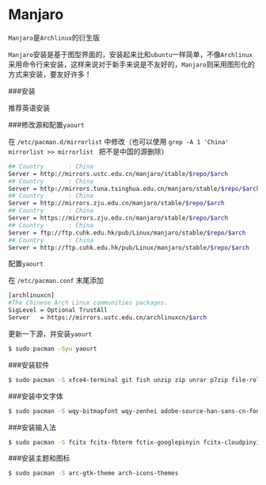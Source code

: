# Manjaro 

`Manjaro`是`Archlinux`的衍生版 

`Manjaro`安装是基于图型界面的，安装起来比和`ubuntu`一样简单，不像`Archlinux`采用命令行来安装，这样来说对于新手来说是不友好的，`Manjaro`则采用图形化的方式来安装，要友好许多！

###安装

推荐英语安装

###修改源和配置`yaourt`

在 `/etc/pacman.d/mirrorlist` 中修改（也可以使用 `grep -A 1 'China' mirrorlist >> mirrorlist ` 把不是中国的源删除）

```bash
## Country       : China
Server = http://mirrors.ustc.edu.cn/manjaro/stable/$repo/$arch
## Country       : China
Server = http://mirrors.tuna.tsinghua.edu.cn/manjaro/stable/$repo/$arch
## Country       : China
Server = http://mirrors.zju.edu.cn/manjaro/stable/$repo/$arch
## Country       : China
Server = https://mirrors.zju.edu.cn/manjaro/stable/$repo/$arch
## Country       : China
Server = ftp://ftp.cuhk.edu.hk/pub/Linux/manjaro/stable/$repo/$arch
## Country       : China
Server = http://ftp.cuhk.edu.hk/pub/Linux/manjaro/stable/$repo/$arch
```
配置`yaourt`

在 `/etc/pacman.conf` 末尾添加

```bash
[archlinuxcn]
#The Chinese Arch Linux communities packages.
SigLevel = Optional TrustAll
Server   = https://mirrors.ustc.edu.cn/archlinuxcn/$arch
```
更新一下源，并安装`yaourt`

```bash
$ sudo pacman -Syu yaourt
```

###安装软件

```bash
$ sudo pacman -S xfce4-terminal git fish unzip zip unrar p7zip file-roller ntfs-3g dosfstools wget emacs 
```

###安装中文字体

```bash
$ sudo pacman -S wqy-bitmapfont wqy-zenhei adobe-source-han-sans-cn-fonts wqy-microhei-lite wqy-microhei noto-fonts-emoji ttf-mac-fonts ttf-droid ttf-ubuntu-font-family ttf-dejavu ttf-monaco 
```

###安装输入法

```bash
$ sudo pacman -S fcitx fcitx-fbterm fctix-googlepinyin fcitx-cloudpinyin
```

###安装主题和图标

```bash
$ sudo pacman -S arc-gtk-theme arch-icons-themes
```
